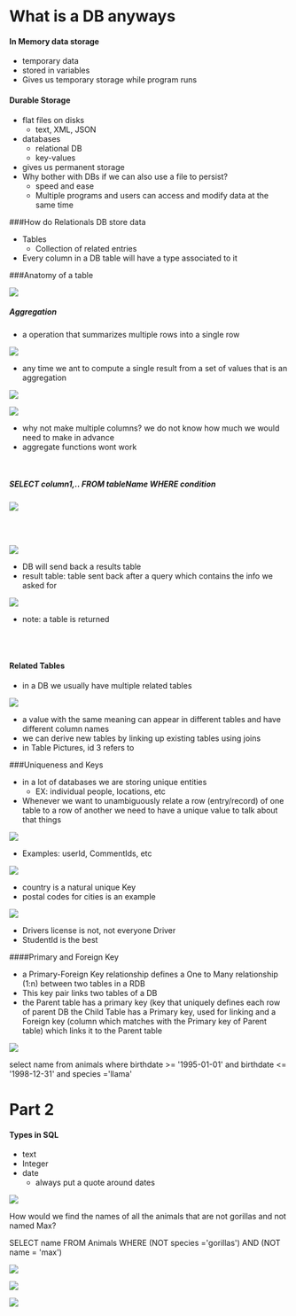 # What is a DB anyways


#### In Memory data storage
- temporary data
- stored in variables
- Gives us temporary storage while program runs
#### Durable Storage
- flat files on disks
  - text, XML, JSON
- databases
  - relational DB
  - key-values
- gives us permanent storage
- Why bother with DBs if we can also use a file to persist?
  - speed and ease
  - Multiple programs and users can access and modify data at the same time



###How do Relationals DB store data
- Tables
  - Collection of related entries
- Every column in a DB table will have a type associated to it


###Anatomy of a table

![](assets/markdown-img-paste-20191221154034724.png)


##### Aggregation
- a operation that summarizes multiple rows into a single row


![](assets/markdown-img-paste-20191221154344133.png)

- any time we ant to compute a single result from a set of values that is an aggregation

![](assets/markdown-img-paste-20191221154438405.png)


![](assets/markdown-img-paste-20191221154620886.png)


- why not make multiple columns? we do not know how much we would need to make in advance
- aggregate functions wont work

<br>


##### SELECT column1,.. FROM tableName WHERE condition

![](assets/markdown-img-paste-20191221154900704.png)


<br>
<br>


![](assets/markdown-img-paste-20191221155118379.png)

- DB will send back a results table
- result table: table sent back after a query which contains the info we asked for



![](assets/markdown-img-paste-2019122115531872.png)

- note: a table is returned

<br>
<br>



#### Related Tables
- in a DB we usually have multiple related tables




![](assets/markdown-img-paste-2019122115581577.png)

- a value with the same meaning can appear in different tables and have different column names
- we can derive new tables by linking up existing tables using joins
- in Table Pictures, id 3 refers to




###Uniqueness and Keys
- in a lot of databases we are storing unique entities
  - EX: individual people, locations, etc
- Whenever we want to unambiguously relate a row (entry/record) of one table to a row of another we need to have a unique value to talk about that things

![](assets/markdown-img-paste-20191221161107488.png)

- Examples: userId, CommentIds, etc

![](assets/markdown-img-paste-20191221161315164.png)

- country is a natural unique Key
- postal codes for cities is an example



![](assets/markdown-img-paste-20191221161611945.png)

- Drivers license is not, not everyone Driver
- StudentId is the best


####Primary and Foreign Key
- a Primary-Foreign Key relationship defines a One to Many relationship (1:n) between two tables in a RDB
- This key pair links two tables of a DB
- the Parent table has a primary key (key that uniquely defines each row of parent DB
  the Child Table has a Primary key, used for linking and a Foreign key (column which matches with the Primary key of Parent table) which links it to the Parent table

![](assets/markdown-img-paste-20191221161937113.png)


select name from animals where birthdate >= '1995-01-01' and birthdate <= '1998-12-31' and species ='llama'



# Part 2

#### Types in SQL

- text
- Integer
- date
  - always put a quote around dates

![](assets/markdown-img-paste-20191221210031836.png)


How would we find the names of all the animals that are not gorillas and not named Max?

SELECT name FROM Animals WHERE (NOT species ='gorillas') AND (NOT name = 'max')


![](assets/markdown-img-paste-20191221211152557.png)


![](assets/markdown-img-paste-2019122121125493.png)


![](assets/markdown-img-paste-20191221212438920.png)
